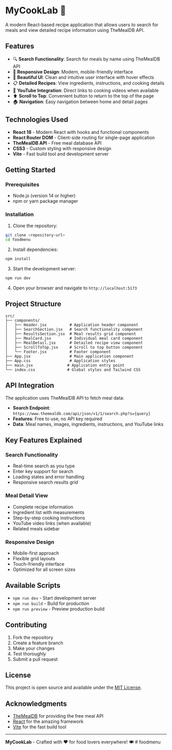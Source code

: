 # MyCookLab 🍳

A modern React-based recipe application that allows users to search for meals and view detailed recipe information using TheMealDB API.

## Features

- 🔍 **Search Functionality**: Search for meals by name using TheMealDB API
- 📱 **Responsive Design**: Modern, mobile-friendly interface
- 🎨 **Beautiful UI**: Clean and intuitive user interface with hover effects
- 📋 **Detailed Recipes**: View ingredients, instructions, and cooking details
- 🎥 **YouTube Integration**: Direct links to cooking videos when available
- ⬆️ **Scroll to Top**: Convenient button to return to the top of the page
- 🏠 **Navigation**: Easy navigation between home and detail pages

## Technologies Used

- **React 18** - Modern React with hooks and functional components
- **React Router DOM** - Client-side routing for single-page application
- **TheMealDB API** - Free meal database API
- **CSS3** - Custom styling with responsive design
- **Vite** - Fast build tool and development server

## Getting Started

### Prerequisites

- Node.js (version 14 or higher)
- npm or yarn package manager

### Installation

1. Clone the repository:
```bash
git clone <repository-url>
cd foodmenu
```

2. Install dependencies:
```bash
npm install
```

3. Start the development server:
```bash
npm run dev
```

4. Open your browser and navigate to `http://localhost:5173`

## Project Structure

```
src/
├── components/
│   ├── Header.jsx          # Application header component
│   ├── SearchSection.jsx   # Search functionality component
│   ├── ResultsSection.jsx  # Meal results grid component
│   ├── MealCard.jsx        # Individual meal card component
│   ├── MealDetail.jsx      # Detailed recipe view component
│   ├── ScrollToTop.jsx     # Scroll to top button component
│   └── Footer.jsx          # Footer component
├── App.jsx                 # Main application component
├── App.css                 # Application styles
├── main.jsx               # Application entry point
└── index.css              # Global styles and Tailwind CSS
```

## API Integration

The application uses TheMealDB API to fetch meal data:

- **Search Endpoint**: `https://www.themealdb.com/api/json/v1/1/search.php?s={query}`
- **Features**: Free to use, no API key required
- **Data**: Meal names, images, ingredients, instructions, and YouTube links

## Key Features Explained

### Search Functionality
- Real-time search as you type
- Enter key support for search
- Loading states and error handling
- Responsive search results grid

### Meal Detail View
- Complete recipe information
- Ingredient list with measurements
- Step-by-step cooking instructions
- YouTube video links (when available)
- Related meals sidebar

### Responsive Design
- Mobile-first approach
- Flexible grid layouts
- Touch-friendly interface
- Optimized for all screen sizes

## Available Scripts

- `npm run dev` - Start development server
- `npm run build` - Build for production
- `npm run preview` - Preview production build

## Contributing

1. Fork the repository
2. Create a feature branch
3. Make your changes
4. Test thoroughly
5. Submit a pull request

## License

This project is open source and available under the [MIT License](LICENSE).

## Acknowledgments

- [TheMealDB](https://www.themealdb.com/) for providing the free meal API
- [React](https://reactjs.org/) for the amazing framework
- [Vite](https://vitejs.dev/) for the fast build tool

---

**MyCookLab** - Crafted with ❤️ for food lovers everywhere! 🍽️
#   f o o d m e n u  
 